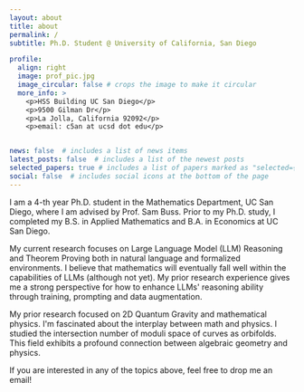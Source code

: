 ```yaml
---
layout: about
title: about
permalink: /
subtitle: Ph.D. Student @ University of California, San Diego

profile:
  align: right
  image: prof_pic.jpg
  image_circular: false # crops the image to make it circular
  more_info: >
    <p>HSS Building UC San Diego</p>
    <p>9500 Gilman Dr</p>
    <p>La Jolla, California 92092</p>
    <p>email: c5an at ucsd dot edu</p>


news: false  # includes a list of news items
latest_posts: false  # includes a list of the newest posts
selected_papers: true # includes a list of papers marked as "selected={true}"
social: false  # includes social icons at the bottom of the page
---
```


I am a 4-th year Ph.D. student in the Mathematics Department, UC San Diego, where I am advised by Prof. Sam Buss.
Prior to my Ph.D. study, I completed my B.S. in Applied Mathematics and B.A. in Economics at UC San Diego.

My current research focuses on Large Language Model (LLM) Reasoning and Theorem Proving both in natural language and formalized environments.
I believe that mathematics will eventually fall well within the capabilities of LLMs (although not yet). 
My prior research experience gives me a strong perspective for how to enhance LLMs' reasoning ability through training, prompting and data augmentation.


My prior research focused on 2D Quantum Gravity and mathematical physics. I'm fascinated about the interplay between math and physics. I studied the intersection number
of moduli space of curves as orbifolds. This field exhibits a profound connection between algebraic geometry and physics.

If you are interested in any of the topics above, feel free to drop me an email!
